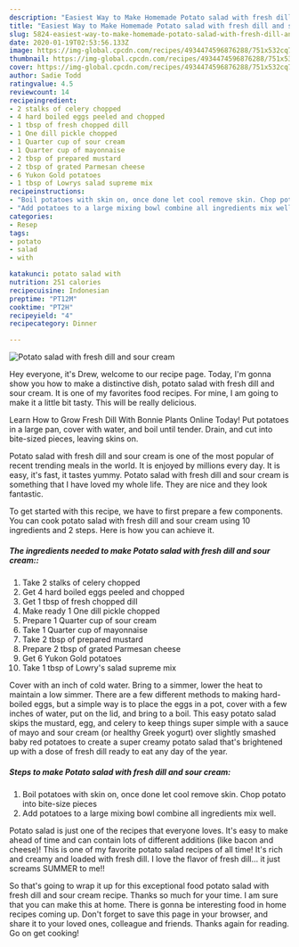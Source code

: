 ```yaml
---
description: "Easiest Way to Make Homemade Potato salad with fresh dill and sour cream"
title: "Easiest Way to Make Homemade Potato salad with fresh dill and sour cream"
slug: 5824-easiest-way-to-make-homemade-potato-salad-with-fresh-dill-and-sour-cream
date: 2020-01-19T02:53:56.133Z
image: https://img-global.cpcdn.com/recipes/4934474596876288/751x532cq70/potato-salad-with-fresh-dill-and-sour-cream-recipe-main-photo.jpg
thumbnail: https://img-global.cpcdn.com/recipes/4934474596876288/751x532cq70/potato-salad-with-fresh-dill-and-sour-cream-recipe-main-photo.jpg
cover: https://img-global.cpcdn.com/recipes/4934474596876288/751x532cq70/potato-salad-with-fresh-dill-and-sour-cream-recipe-main-photo.jpg
author: Sadie Todd
ratingvalue: 4.5
reviewcount: 14
recipeingredient:
- 2 stalks of celery chopped
- 4 hard boiled eggs peeled and chopped
- 1 tbsp of fresh chopped dill
- 1 One dill pickle chopped
- 1 Quarter cup of sour cream
- 1 Quarter cup of mayonnaise
- 2 tbsp of prepared mustard
- 2 tbsp of grated Parmesan cheese
- 6 Yukon Gold potatoes
- 1 tbsp of Lowrys salad supreme mix
recipeinstructions:
- "Boil potatoes with skin on, once done let cool remove skin. Chop potato into bite-size pieces"
- "Add potatoes to a large mixing bowl combine all ingredients mix well."
categories:
- Resep
tags:
- potato
- salad
- with

katakunci: potato salad with
nutrition: 251 calories
recipecuisine: Indonesian
preptime: "PT12M"
cooktime: "PT2H"
recipeyield: "4"
recipecategory: Dinner

---
```



![Potato salad with fresh dill and sour cream](https://img-global.cpcdn.com/recipes/4934474596876288/751x532cq70/potato-salad-with-fresh-dill-and-sour-cream-recipe-main-photo.jpg)

Hey everyone, it's Drew, welcome to our recipe page. Today, I'm gonna show you how to make a distinctive dish, potato salad with fresh dill and sour cream. It is one of my favorites food recipes. For mine, I am going to make it a little bit tasty. This will be really delicious.

Learn How to Grow Fresh Dill With Bonnie Plants Online Today! Put potatoes in a large pan, cover with water, and boil until tender. Drain, and cut into bite-sized pieces, leaving skins on.

Potato salad with fresh dill and sour cream is one of the most popular of recent trending meals in the world. It is enjoyed by millions every day. It is easy, it's fast, it tastes yummy. Potato salad with fresh dill and sour cream is something that I have loved my whole life. They are nice and they look fantastic.


To get started with this recipe, we have to first prepare a few components. You can cook potato salad with fresh dill and sour cream using 10 ingredients and 2 steps. Here is how you can achieve it.

##### The ingredients needed to make Potato salad with fresh dill and sour cream::

1. Take 2 stalks of celery chopped
1. Get 4 hard boiled eggs peeled and chopped
1. Get 1 tbsp of fresh chopped dill
1. Make ready 1 One dill pickle chopped
1. Prepare 1 Quarter cup of sour cream
1. Take 1 Quarter cup of mayonnaise
1. Take 2 tbsp of prepared mustard
1. Prepare 2 tbsp of grated Parmesan cheese
1. Get 6 Yukon Gold potatoes
1. Take 1 tbsp of Lowry&#39;s salad supreme mix


Cover with an inch of cold water. Bring to a simmer, lower the heat to maintain a low simmer. There are a few different methods to making hard-boiled eggs, but a simple way is to place the eggs in a pot, cover with a few inches of water, put on the lid, and bring to a boil. This easy potato salad skips the mustard, egg, and celery to keep things super simple with a sauce of mayo and sour cream (or healthy Greek yogurt) over slightly smashed baby red potatoes to create a super creamy potato salad that&#39;s brightened up with a dose of fresh dill ready to eat any day of the year. 

##### Steps to make Potato salad with fresh dill and sour cream:

1. Boil potatoes with skin on, once done let cool remove skin. Chop potato into bite-size pieces
1. Add potatoes to a large mixing bowl combine all ingredients mix well.


Potato salad is just one of the recipes that everyone loves. It&#39;s easy to make ahead of time and can contain lots of different additions (like bacon and cheese)! This is one of my favorite potato salad recipes of all time! It&#39;s rich and creamy and loaded with fresh dill. I love the flavor of fresh dill… it just screams SUMMER to me!! 

So that's going to wrap it up for this exceptional food potato salad with fresh dill and sour cream recipe. Thanks so much for your time. I am sure that you can make this at home. There is gonna be interesting food in home recipes coming up. Don't forget to save this page in your browser, and share it to your loved ones, colleague and friends. Thanks again for reading. Go on get cooking!

